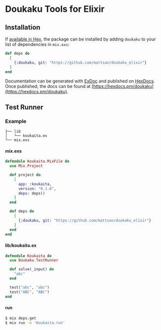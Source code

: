 # Doukaku Tools for Elixir

## Installation

If [available in Hex](https://hex.pm/docs/publish), the package can be installed
by adding `doukaku` to your list of dependencies in `mix.exs`:

```elixir
def deps do
  [
    {:doukaku, git: "https://github.com/mattsan/doukaku_elixir"}
  ]
end
```

Documentation can be generated with [ExDoc](https://github.com/elixir-lang/ex_doc)
and published on [HexDocs](https://hexdocs.pm). Once published, the docs can
be found at [https://hexdocs.pm/doukaku](https://hexdocs.pm/doukaku).

## Test Runner

### Example

```
├── lib
│   └── koukaita.ex
└── mix.exs
```

#### mix.exs

```elixir
defmodule Koukaita.MixFile do
  use Mix.Project

  def project do
    [
      app: :koukaita,
      version: "0.1.0",
      deps: deps()
    ]
  end

  def deps do
    [
      {:doukaku, git: "https://github.com/mattsan/doukaku_elixir"}
    ]
  end
end
```

#### lib/koukaita.ex

```elixir
defmodule Koukaita do
  use Doukaku.TestRunner

  def solve(_input) do
    "abc"
  end

  test("abc", "abc")
  test("ABC", "ABC")
end
```

#### run

```sh
$ mix deps.get
$ mix run -e 'Koukaita.run'
```

